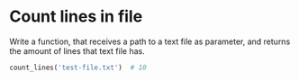 # Count lines in file

Write a function, that receives a path to a text file as parameter, and returns the amount of lines that text file has.

```python
count_lines('test-file.txt')  # 10
```
